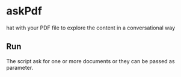 # askPdf

hat with your PDF file to explore the content in a conversational way


## Run

The script ask for one or more documents or they can be passed as parameter.
